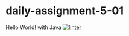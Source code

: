 # daily-assignment-5-01
Hello World! with Java
 [![linter](https://github.com/Santiago-zavala-barrett/daily-assignment-5-01/workflows/linter/badge.svg)](https://github.com/marketplace/actions/super-linter)
